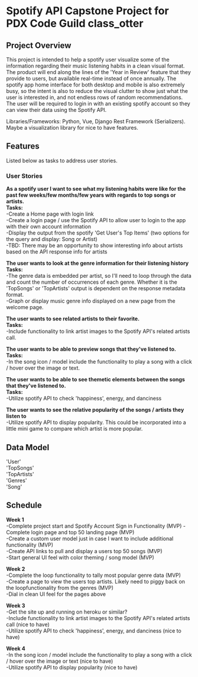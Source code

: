 # Spotify API Capstone Project for PDX Code Guild class_otter


## Project Overview
This project is intended to help a spotify user visualize some of the information regarding their music listening habits in a clean visual format.  The product will end along the lines of the 'Year in Review' feature that they provide to users, but available real-time instead of once annually. The spotify app home interface for both desktop and mobile is also extremely busy, so the intent is also to reduce the visual clutter to show just what the user is interested in, and not endless rows of random recommendations. The user will be required to login in with an existing spotify account so they can view their data using the Spotify API.

Libraries/Frameworks: Python, Vue, Django Rest Framework (Serializers). Maybe a visualization library for nice to have features.


## Features
Listed below as tasks to address user stories.  

### User Stories
**As a spotify user I want to see what my listening habits were like for the past few weeks/few months/few years with regards to top songs or artists.**  
**Tasks:**  
-Create a Home page with login link  
-Create a login page / use the Spotify API to allow user to login to the app with their own  account information  
-Display the output from the spotify 'Get User's Top Items' (two options for the query and display: Song or Artist)  
-TBD: There may be an opportunity to show interesting info about artists based on the API response info for artists  

**The user wants to look at the genre information for their listening history**  
**Tasks:**  
-The genre data is embedded per artist, so I'll need to loop through the data and count the number of occurrences of each genre. Whether it is the 'TopSongs' or 'TopArtists' output is dependent on the response metadata format.  
-Graph or display music genre info displayed on a new page from the welcome page.  

**The user wants to see related artists to their favorite.**  
**Tasks:**  
-Include functionality to link artist images to the Spotify API's related artists call.  

**The user wants to be able to preview songs that they've listened to.**  
**Tasks:**  
-In the song icon / model include the functionality to play a song with a click / hover over the image or text.  

**The user wants to be able to see themetic elements between the songs that they've listened to.**  
**Tasks:**  
-Utilize spotify API to check 'happiness', energy, and danciness  

**The user wants to see the relative popularity of the songs / artists they listen to**  
-Utilize spotify API to display popularity.  This could be incorporated into a little mini game to compare which artist is more popular.  


## Data Model
'User'  
'TopSongs'  
'TopArtists'  
'Genres'  
'Song'  


## Schedule
**Week 1**  
-Complete project start and Spotify Account Sign in Functionality (MVP) 
-Complete login page and top 50 landing page (MVP)  
-Create a custom user model just in case I want to include additional functionality (MVP)  
-Create API links to pull and display a users top 50 songs (MVP)  
-Start general UI feel with color theming / song model (MVP)  


**Week 2**  
-Complete the loop functionality to tally most popular genre data (MVP)  
-Create a page to view the users top artists.  Likely need to piggy back on the loopfunctionality from the genres (MVP)  
-Dial in clean UI feel for the pages above  

**Week 3**  
-Get the site up and running on heroku or similar?  
-Include functionality to link artist images to the Spotify API's related artists call (nice to have)  
-Utilize spotify API to check 'happiness', energy, and danciness (nice to have)  


**Week 4**  
-In the song icon / model include the functionality to play a song with a click / hover over the image or text (nice to have)  
-Utilize spotify API to display popularity (nice to have)
